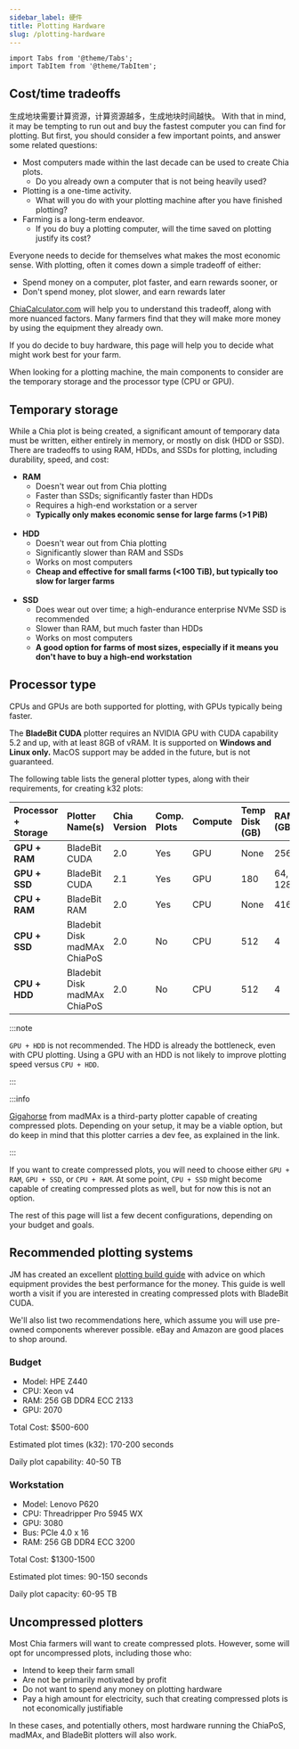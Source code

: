 ```yaml
---
sidebar_label: 硬件
title: Plotting Hardware
slug: /plotting-hardware
---
```


```mdx-code-block
import Tabs from '@theme/Tabs';
import TabItem from '@theme/TabItem';
```

## Cost/time tradeoffs

生成地块需要计算资源，计算资源越多，生成地块时间越快。 With that in mind, it may be tempting to run out and buy the fastest computer you can find for plotting. But first, you should consider a few important points, and answer some related questions:
* Most computers made within the last decade can be used to create Chia plots.
  * Do you already own a computer that is not being heavily used?
* Plotting is a one-time activity.
  * What will you do with your plotting machine after you have finished plotting?
* Farming is a long-term endeavor.
  * If you do buy a plotting computer, will the time saved on plotting justify its cost?

Everyone needs to decide for themselves what makes the most economic sense. With plotting, often it comes down a simple tradeoff of either:
* Spend money on a computer, plot faster, and earn rewards sooner, or
* Don't spend money, plot slower, and earn rewards later

[ChiaCalculator.com](https://chiacalculator.com/) will help you to understand this tradeoff, along with more nuanced factors. Many farmers find that they will make more money by using the equipment they already own.

If you do decide to buy hardware, this page will help you to decide what might work best for your farm.

When looking for a plotting machine, the main components to consider are the temporary storage and the processor type (CPU or GPU).

## Temporary storage

While a Chia plot is being created, a significant amount of temporary data must be written, either entirely in memory, or mostly on disk (HDD or SSD). There are tradeoffs to using RAM, HDDs, and SSDs for plotting, including durability, speed, and cost:
- **RAM**
  * Doesn't wear out from Chia plotting
  * Faster than SSDs; significantly faster than HDDs
  * Requires a high-end workstation or a server
  * **Typically only makes economic sense for large farms (>1 PiB)** <br/><br/>
- **HDD**
  * Doesn't wear out from Chia plotting
  * Significantly slower than RAM and SSDs
  * Works on most computers
  * **Cheap and effective for small farms (<100 TiB), but typically too slow for larger farms** <br><br/>
- **SSD**
  * Does wear out over time; a high-endurance enterprise NVMe SSD is recommended
  * Slower than RAM, but much faster than HDDs
  * Works on most computers
  * **A good option for farms of most sizes, especially if it means you don't have to buy a high-end workstation**

## Processor type

CPUs and GPUs are both supported for plotting, with GPUs typically being faster.

The **BladeBit CUDA** plotter requires an NVIDIA GPU with CUDA capability 5.2 and up, with at least 8GB of vRAM. It is supported on **Windows and Linux only.** MacOS support may be added in the future, but is not guaranteed.

The following table lists the general plotter types, along with their requirements, for creating k32 plots:

| Processor +<br/>Storage | Plotter <br/> Name(s)                          | Chia <br/> Version | Comp.<br/>Plots | Compute | Temp<br/>Disk<br/>(GB) | RAM<br/>(GB)  | Plot<br/>Times<br/>(min.) |
|:----------------------------- |:---------------------------------------------------- |:------------------------ |:--------------------- |:------- |:---------------------------------- |:------------------- |:------------------------------------- |
| **GPU +<br/> RAM**      | BladeBit CUDA                                        | 2.0                      | Yes                   | GPU     | None                               | 256                 | 1-3                                   |
| **GPU +<br/> SSD**      | BladeBit CUDA                                        | 2.1                      | Yes                   | GPU     | 180                                | 64, <br/> 128 | 3-5                                   |
| **CPU +<br/> RAM**      | BladeBit RAM                                         | 2.0                      | Yes                   | CPU     | None                               | 416                 | 2-5                                   |
| **CPU +<br/> SSD**      | Bladebit Disk <br/> madMAx <br/> ChiaPoS | 2.0                      | No                    | CPU     | 512                                | 4                   | 15-60                                 |
| **CPU +<br/> HDD**      | Bladebit Disk <br/> madMAx <br/> ChiaPoS | 2.0                      | No                    | CPU     | 512                                | 4                   | > 60                                  |

:::note

`GPU + HDD` is not recommended. The HDD is already the bottleneck, even with CPU plotting. Using a GPU with an HDD is not likely to improve plotting speed versus `CPU + HDD`.

:::

:::info

[Gigahorse](https://github.com/madMAx43v3r/chia-gigahorse) from madMAx is a third-party plotter capable of creating compressed plots. Depending on your setup, it may be a viable option, but do keep in mind that this plotter carries a dev fee, as explained in the link.

:::

If you want to create compressed plots, you will need to choose either `GPU + RAM`, `GPU + SSD`, or `CPU + RAM`. At some point, `CPU + SSD` might become capable of creating compressed plots as well, but for now this is not an option.

The rest of this page will list a few decent configurations, depending on your budget and goals.

## Recommended plotting systems

JM has created an excellent [plotting build guide](https://chiadecentral.com/gpu-plotting-build-guide/) with advice on which equipment provides the best performance for the money. This guide is well worth a visit if you are interested in creating compressed plots with BladeBit CUDA.

We'll also list two recommendations here, which assume you will use pre-owned components wherever possible. eBay and Amazon are good places to shop around.

### Budget

* Model: HPE Z440
* CPU: Xeon v4
* RAM: 256 GB DDR4 ECC 2133
* GPU: 2070

Total Cost: $500-600

Estimated plot times (k32): 170-200 seconds

Daily plot capability: 40-50 TB

### Workstation

* Model: Lenovo P620
* CPU: Threadripper Pro 5945 WX
* GPU: 3080
* Bus: PCIe 4.0 x 16
* RAM: 256 GB DDR4 ECC 3200

Total Cost: $1300-1500

Estimated plot times: 90-150 seconds

Daily plot capacity: 60-95 TB

## Uncompressed plotters

Most Chia farmers will want to create compressed plots. However, some will opt for uncompressed plots, including those who:
* Intend to keep their farm small
* Are not be primarily motivated by profit
* Do not want to spend any money on plotting hardware
* Pay a high amount for electricity, such that creating compressed plots is not economically justifiable

In these cases, and potentially others, most hardware running the ChiaPoS, madMAx, and BladeBit plotters will also work.